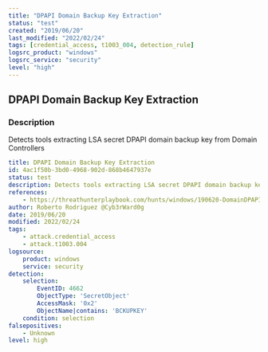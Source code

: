 ```yaml
---
title: "DPAPI Domain Backup Key Extraction"
status: "test"
created: "2019/06/20"
last_modified: "2022/02/24"
tags: [credential_access, t1003_004, detection_rule]
logsrc_product: "windows"
logsrc_service: "security"
level: "high"
---
```


## DPAPI Domain Backup Key Extraction

### Description

Detects tools extracting LSA secret DPAPI domain backup key from Domain Controllers

```yml
title: DPAPI Domain Backup Key Extraction
id: 4ac1f50b-3bd0-4968-902d-868b4647937e
status: test
description: Detects tools extracting LSA secret DPAPI domain backup key from Domain Controllers
references:
    - https://threathunterplaybook.com/hunts/windows/190620-DomainDPAPIBackupKeyExtraction/notebook.html
author: Roberto Rodriguez @Cyb3rWard0g
date: 2019/06/20
modified: 2022/02/24
tags:
    - attack.credential_access
    - attack.t1003.004
logsource:
    product: windows
    service: security
detection:
    selection:
        EventID: 4662
        ObjectType: 'SecretObject'
        AccessMask: '0x2'
        ObjectName|contains: 'BCKUPKEY'
    condition: selection
falsepositives:
    - Unknown
level: high

```
